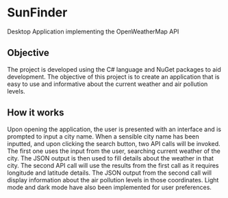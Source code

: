 # SunFinder
Desktop Application implementing the OpenWeatherMap API

## Objective
The project is developed using the C# language and NuGet packages to aid development.
The objective of this project is to create an application that is easy to use and 
informative about the current weather and air pollution levels.

## How it works
Upon opening the application, the user is presented with an interface and is prompted
to input a city name.
When a sensible city name has been inputted, and upon clicking the search button, two 
API calls will be invoked.
The first one uses the input from the user, searching current weather of the city.
The JSON output is then used to fill details about the weather in that city.
The second API call will use the results from the first call as it requires longitude
and latitude details.
The JSON output from the second call will display information about the air pollution
levels in those coordinates.
Light mode and dark mode have also been implemented for user preferences.
